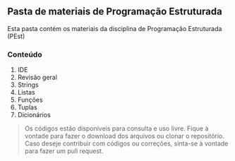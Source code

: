## Pasta de materiais de Programação Estruturada
Esta pasta contém os materiais da disciplina de Programação Estruturada (PEst)

### Conteúdo
1. IDE
2. Revisão geral
3. Strings
4. Listas
5. Funções
6. Tuplas
7. Dicionários

> Os códigos estão disponíveis para consulta e uso livre. Fique à vontade para fazer o download dos arquivos ou clonar o repositório. Caso deseje contribuir com códigos ou correções, sinta-se à vontade para fazer um pull request.

